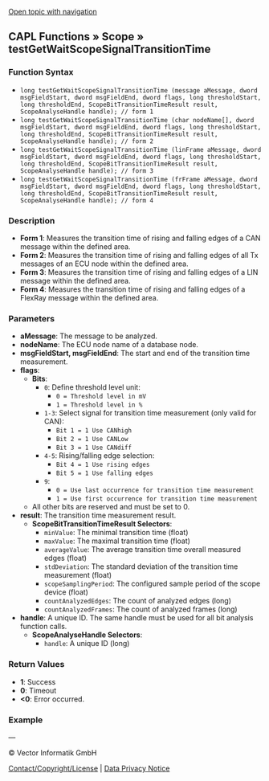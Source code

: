 [Open topic with navigation](../../../../../CANoeDEFamily.htm#Topics/CAPLFunctions/Test/Functions/CAPLfunctionTestGetWaitScopeSignalTransitionTime.md)

## CAPL Functions » Scope » testGetWaitScopeSignalTransitionTime

### Function Syntax

- `long testGetWaitScopeSignalTransitionTime (message aMessage, dword msgFieldStart, dword msgFieldEnd, dword flags, long thresholdStart, long thresholdEnd, ScopeBitTransitionTimeResult result, ScopeAnalyseHandle handle); // form 1`
- `long testGetWaitScopeSignalTransitionTime (char nodeName[], dword msgFieldStart, dword msgFieldEnd, dword flags, long thresholdStart, long thresholdEnd, ScopeBitTransitionTimeResult result, ScopeAnalyseHandle handle); // form 2`
- `long testGetWaitScopeSignalTransitionTime (linFrame aMessage, dword msgFieldStart, dword msgFieldEnd, dword flags, long thresholdStart, long thresholdEnd, ScopeBitTransitionTimeResult result, ScopeAnalyseHandle handle); // form 3`
- `long testGetWaitScopeSignalTransitionTime (frFrame aMessage, dword msgFieldStart, dword msgFieldEnd, dword flags, long thresholdStart, long thresholdEnd, ScopeBitTransitionTimeResult result, ScopeAnalyseHandle handle); // form 4`

### Description

- **Form 1**: Measures the transition time of rising and falling edges of a CAN message within the defined area.
- **Form 2**: Measures the transition time of rising and falling edges of all Tx messages of an ECU node within the defined area.
- **Form 3**: Measures the transition time of rising and falling edges of a LIN message within the defined area.
- **Form 4**: Measures the transition time of rising and falling edges of a FlexRay message within the defined area.

### Parameters

- **aMessage**: The message to be analyzed.
- **nodeName**: The ECU node name of a database node.
- **msgFieldStart, msgFieldEnd**: The start and end of the transition time measurement.
- **flags**:
  - **Bits**:
    - `0`: Define threshold level unit:
      - `0 = Threshold level in mV`
      - `1 = Threshold level in %`
    - `1-3`: Select signal for transition time measurement (only valid for CAN):
      - `Bit 1 = 1 Use CANhigh`
      - `Bit 2 = 1 Use CANLow`
      - `Bit 3 = 1 Use CANdiff`
    - `4-5`: Rising/falling edge selection:
      - `Bit 4 = 1 Use rising edges`
      - `Bit 5 = 1 Use falling edges`
    - `9`:
      - `0 = Use last occurrence for transition time measurement`
      - `1 = Use first occurrence for transition time measurement`
  - All other bits are reserved and must be set to 0.
- **result**: The transition time measurement result.
  - **ScopeBitTransitionTimeResult Selectors**:
    - `minValue`: The minimal transition time (float)
    - `maxValue`: The maximal transition time (float)
    - `averageValue`: The average transition time overall measured edges (float)
    - `stdDeviation`: The standard deviation of the transition time measurement (float)
    - `scopeSamplingPeriod`: The configured sample period of the scope device (float)
    - `countAnalyzedEdges`: The count of analyzed edges (long)
    - `countAnalyzedFrames`: The count of analyzed frames (long)
- **handle**: A unique ID. The same handle must be used for all bit analysis function calls.
  - **ScopeAnalyseHandle Selectors**:
    - `handle`: A unique ID (long)

### Return Values

- **1**: Success
- **0**: Timeout
- **<0**: Error occurred.

### Example

—

© Vector Informatik GmbH

[Contact/Copyright/License](../../../Shared/ContactCopyrightLicense.md) | [Data Privacy Notice](https://www.vector.com/int/en/company/get-info/privacy-policy/)
